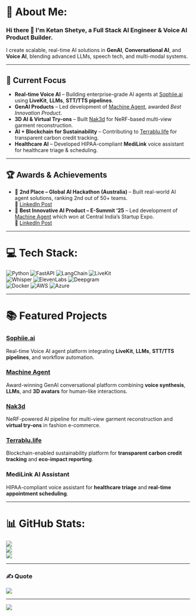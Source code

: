 # 💫 About Me:
### Hi there 👋 I'm **Ketan Shetye**, a Full Stack AI Engineer & Voice AI Product Builder.  
I create scalable, real-time AI solutions in **GenAI**, **Conversational AI**, and **Voice AI**, blending advanced LLMs, speech tech, and multi-modal systems.  

---

## 🚀 Current Focus
- **Real-time Voice AI** – Building enterprise-grade AI agents at [Sophiie.ai](https://sophiie.ai/) using **LiveKit**, **LLMs**, **STT/TTS pipelines**.  
- **GenAI Products** – Led development of [Machine Agent](https://machineagents.ai/), awarded *Best Innovation Product*.  
- **3D AI & Virtual Try-ons** – Built [Nak3d](https://www.nak3d.xyz/) for NeRF-based multi-view garment reconstruction.  
- **AI + Blockchain for Sustainability** – Contributing to [Terrablu.life](https://terrablu.life/) for transparent carbon credit tracking.  
- **Healthcare AI** – Developed HIPAA-compliant **MediLink** voice assistant for healthcare triage & scheduling.  

---

## 🏆 Awards & Achievements
- 🥈 **2nd Place – Global AI Hackathon (Australia)** – Built real-world AI agent solutions, ranking 2nd out of 50+ teams.  
  🔗 [LinkedIn Post](https://www.linkedin.com/posts/ketan-shetye-769892133_openai-operator-deepseek-activity-7291821140526718976-uv_S)  
- 🏅 **Best Innovative AI Product – E-Summit ‘25** – Led development of [Machine Agent](https://machineagents.ai/) which won at Central India’s Startup Expo.  
  🔗 [LinkedIn Post](https://www.linkedin.com/posts/ketan-shetye-769892133_askgaloremachineagents-activity-7297577366250250241-y1o2)  

---

# 💻 Tech Stack:
![Python](https://img.shields.io/badge/Python-3670A0?style=for-the-badge&logo=python&logoColor=ffdd54) 
![FastAPI](https://img.shields.io/badge/FastAPI-005571?style=for-the-badge&logo=fastapi) 
![LangChain](https://img.shields.io/badge/LangChain-1B1B1B?style=for-the-badge&logo=chainlink&logoColor=white) 
![LiveKit](https://img.shields.io/badge/LiveKit-FF4B4B?style=for-the-badge&logo=webrtc&logoColor=white)  
![Whisper](https://img.shields.io/badge/Whisper-STT-3C3C3C?style=for-the-badge&logo=openai&logoColor=white) 
![ElevenLabs](https://img.shields.io/badge/ElevenLabs-TTS-F28D35?style=for-the-badge) 
![Deepgram](https://img.shields.io/badge/Deepgram-STT-1D4ED8?style=for-the-badge)  
![Docker](https://img.shields.io/badge/Docker-0db7ed?style=for-the-badge&logo=docker&logoColor=white) 
![AWS](https://img.shields.io/badge/AWS-FF9900?style=for-the-badge&logo=amazon-aws&logoColor=white) 
![Azure](https://img.shields.io/badge/Azure-0078D4?style=for-the-badge&logo=microsoft-azure&logoColor=white)  

---

# 📚 Featured Projects

### **[Sophiie.ai](https://sophiie.ai/)**
Real-time Voice AI agent platform integrating **LiveKit**, **LLMs**, **STT/TTS pipelines**, and workflow automation.

### **[Machine Agent](https://machineagents.ai/)**
Award-winning GenAI conversational platform combining **voice synthesis**, **LLMs**, and **3D avatars** for human-like interactions.

### **[Nak3d](https://www.nak3d.xyz/)**
NeRF-powered AI pipeline for multi-view garment reconstruction and **virtual try-ons** in fashion e-commerce.

### **[Terrablu.life](https://terrablu.life/)**
Blockchain-enabled sustainability platform for **transparent carbon credit tracking** and **eco-impact reporting**.

### **MediLink AI Assistant**
HIPAA-compliant voice assistant for **healthcare triage** and **real-time appointment scheduling**.

---

# 📊 GitHub Stats:
![](https://github-readme-stats.vercel.app/api?username=ketan0095&theme=dark&hide_border=false&include_all_commits=false&count_private=true)  
![](https://github-readme-streak-stats.herokuapp.com/?user=ketan0095&theme=dark&hide_border=false)  
![](https://github-readme-stats.vercel.app/api/top-langs/?username=ketan0095&theme=dark&hide_border=false&layout=compact)

---

### ✍️ Quote
![](https://quotes-github-readme.vercel.app/api?type=horizontal&theme=radical)

---

[![](https://visitcount.itsvg.in/api?id=ketan0095&icon=0&color=0)](https://visitcount.itsvg.in)
